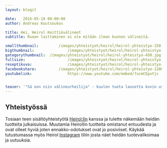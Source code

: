 ```yaml
---
layout: blogit

date:	2016-05-18 00:00:00
author: Andreas Koutsoukos

title: Hei, Heirol Keittiövälineet 
subtitle: Ruoan laittaminen ei ole mitään ilman kunnon välineitä.

smallthumbnail: 		/images/yhteistyot/heirol/heirol-yhteistyo-150.jpg
bigthumbnail:				/images/yhteistyot/heirol/heirol-yhteistyo-700.jpg
gategorythumbnail: 	/images/yhteistyot/heirol/heirol-yhteistyo-450.jpg
fullsize: 					/images/yhteistyot/heirol/heirol-yhteistyo-1200.jpg
reseptikuva:				/images/yhteistyot/heirol/heirol-yhteistyo-1000.jpg
facebookshare:			/images/yhteistyot/heirol/heirol-yhteistyo-1200.jpg
youtubelink: 				https://www.youtube.com/embed/7ucmCEpuYjc


teaser: '"Sä oon niin välineurheilija" - kuulen tuota lausetta kovin useasti, ja täytyy myötään et niin onkin. Yksi ruoanlaitoin tärkeimmistä asioista on oikeat välineet ja varsinkin terävät sellaiset. Oletko koskaan, itkenyt kun pilkot sipulia? Se saattaa johtua siitä, että olet leikannut todella tylsällä veitsellä sipulia. Hyvä raaka-aineet tarvitsevat myös hyvät keittiövälineet.'
---
```


<section>
<h2 class="black">Yhteistyössä</h2>
<p>Tosiaan teen sisältöyhteistyötä <a href='http://www.heirol.fi/' rel='nofollow'>Heirol:lin</a> kanssa ja tulette näkemään heidän tuotteita julkaisuissa. Muutamia Heirollin tuotteita omistanut entuudesta ja ovat olleet hyviä joten ennakko-odotukset ovat jo posiviiset. Käykää tutustumassa myös Heirol <a href='https://www.instagram.com/heirol_oy/'>Instagram</a> tiliin josta näet heidän tuotevalikoimaa ja uutuuksia.</p>
</section>

